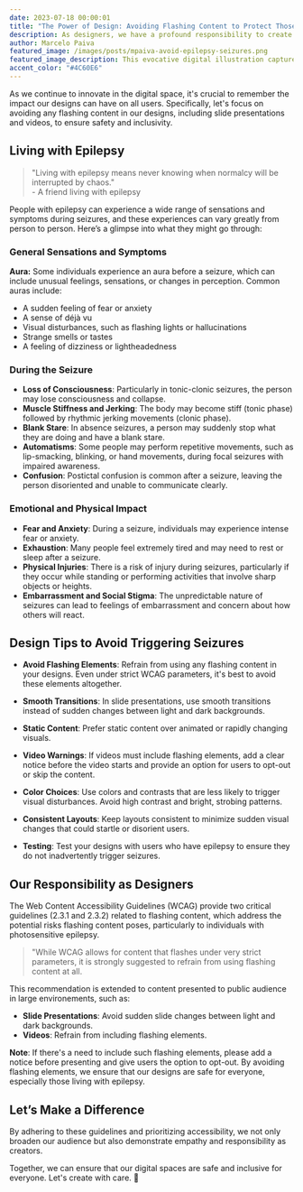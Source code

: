 ```yaml
---
date: 2023-07-18 00:00:01
title: "The Power of Design: Avoiding Flashing Content to Protect Those with Epilepsy"
description: As designers, we have a profound responsibility to create safe and inclusive digital environments. One critical aspect of this is avoiding flashing content in our designs. While WCAG 2.3.1 allows for content that flashes under strict parameters, it is strongly recommended to refrain from using flashing elements altogether.
author: Marcelo Paiva
featured_image: /images/posts/mpaiva-avoid-epilepsy-seizures.png
featured_image_description: This evocative digital illustration captures the intensity of an epileptic seizure. The young person depicted has their head tilted back, eyes closed, and mouth slightly open, conveying overwhelming sensation and loss of control. Electric blue lightning-like streaks emanate from their head, symbolizing the chaotic electrical activity in the brain during a seizure.
accent_color: "#4C60E6"
---
```


As we continue to innovate in the digital space, it's crucial to remember the impact our designs can have on all users. Specifically, let's focus on avoiding any flashing content in our designs, including slide presentations and videos, to ensure safety and inclusivity.

## Living with Epilepsy

<blockquote class="accent"> "Living with epilepsy means never knowing when normalcy will be interrupted by chaos."<br/> <span>- A friend living with epilepsy</span></blockquote>

People with epilepsy can experience a wide range of sensations and symptoms during seizures, and these experiences can vary greatly from person to person. Here’s a glimpse into what they might go through:

### General Sensations and Symptoms

**Aura:** Some individuals experience an aura before a seizure, which can include unusual feelings, sensations, or changes in perception. Common auras include:

- A sudden feeling of fear or anxiety
- A sense of déjà vu
- Visual disturbances, such as flashing lights or hallucinations
- Strange smells or tastes
- A feeling of dizziness or lightheadedness

### During the Seizure

- **Loss of Consciousness**: Particularly in tonic-clonic seizures, the person may lose consciousness and collapse.
- **Muscle Stiffness and Jerking**: The body may become stiff (tonic phase) followed by rhythmic jerking movements (clonic phase).
- **Blank Stare**: In absence seizures, a person may suddenly stop what they are doing and have a blank stare.
- **Automatisms**: Some people may perform repetitive movements, such as lip-smacking, blinking, or hand movements, during focal seizures with impaired awareness.
- **Confusion**: Postictal confusion is common after a seizure, leaving the person disoriented and unable to communicate clearly.

### Emotional and Physical Impact

- **Fear and Anxiety**: During a seizure, individuals may experience intense fear or anxiety.
- **Exhaustion**: Many people feel extremely tired and may need to rest or sleep after a seizure.
- **Physical Injuries**: There is a risk of injury during seizures, particularly if they occur while standing or performing activities that involve sharp objects or heights.
- **Embarrassment and Social Stigma**: The unpredictable nature of seizures can lead to feelings of embarrassment and concern about how others will react.

## Design Tips to Avoid Triggering Seizures

- **Avoid Flashing Elements**: Refrain from using any flashing content in your designs. Even under strict WCAG parameters, it's best to avoid these elements altogether.

- **Smooth Transitions**: In slide presentations, use smooth transitions instead of sudden changes between light and dark backgrounds.

- **Static Content**: Prefer static content over animated or rapidly changing visuals.

- **Video Warnings**: If videos must include flashing elements, add a clear notice before the video starts and provide an option for users to opt-out or skip the content.

- **Color Choices**: Use colors and contrasts that are less likely to trigger visual disturbances. Avoid high contrast and bright, strobing patterns.

- **Consistent Layouts**: Keep layouts consistent to minimize sudden visual changes that could startle or disorient users.

- **Testing**: Test your designs with users who have epilepsy to ensure they do not inadvertently trigger seizures.

## Our Responsibility as Designers
 
The Web Content Accessibility Guidelines (WCAG) provide two critical guidelines (2.3.1 and 2.3.2) related to flashing content, which address the potential risks flashing content poses, particularly to individuals with photosensitive epilepsy.

<blockquote class="accent"> "While WCAG allows for content that flashes under very strict parameters, it is strongly suggested to refrain from using flashing content at all.</blockquote>

This recommendation is extended to content presented to public audience in large environements, such as:

- **Slide Presentations**: Avoid sudden slide changes between light and dark backgrounds.
- **Videos**: Refrain from including flashing elements.

**Note**: If there's a need to include such flashing elements, please add a notice before presenting and give users the option to opt-out. By avoiding flashing elements, we ensure that our designs are safe for everyone, especially those living with epilepsy.

## Let’s Make a Difference

By adhering to these guidelines and prioritizing accessibility, we not only broaden our audience but also demonstrate empathy and responsibility as creators.

Together, we can ensure that our digital spaces are safe and inclusive for everyone. Let's create with care. 💙

